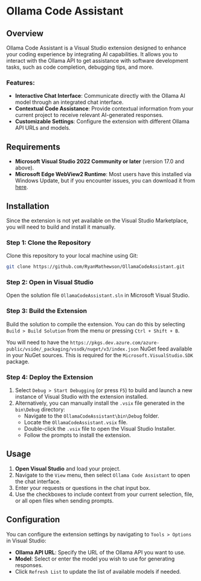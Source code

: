 # Ollama Code Assistant

## Overview
Ollama Code Assistant is a Visual Studio extension designed to enhance your coding experience by integrating AI capabilities. It allows you to interact with the Ollama API to get assistance with software development tasks, such as code completion, debugging tips, and more.

### Features:
- **Interactive Chat Interface**: Communicate directly with the Ollama AI model through an integrated chat interface.
- **Contextual Code Assistance**: Provide contextual information from your current project to receive relevant AI-generated responses.
- **Customizable Settings**: Configure the extension with different Ollama API URLs and models.

## Requirements
- **Microsoft Visual Studio 2022 Community or later** (version 17.0 and above).
- **Microsoft Edge WebView2 Runtime**: Most users have this installed via Windows Update, but if you encounter issues, you can download it from [here](https://developer.microsoft.com/en-us/microsoft-edge/webview2/).

## Installation
Since the extension is not yet available on the Visual Studio Marketplace, you will need to build and install it manually.

### Step 1: Clone the Repository
Clone this repository to your local machine using Git:

```bash
git clone https://github.com/RyanMathewson/OllamaCodeAssistant.git
```

### Step 2: Open in Visual Studio
Open the solution file `OllamaCodeAssistant.sln` in Microsoft Visual Studio.

### Step 3: Build the Extension
Build the solution to compile the extension. You can do this by selecting `Build > Build Solution` from the menu or pressing `Ctrl + Shift + B`.

You will need to have the `https://pkgs.dev.azure.com/azure-public/vside/_packaging/vssdk/nuget/v3/index.json` NuGet feed available in your NuGet sources. This is required for the `Microsoft.VisualStudio.SDK` package.

### Step 4: Deploy the Extension
1. Select `Debug > Start Debugging` (or press `F5`) to build and launch a new instance of Visual Studio with the extension installed.
2. Alternatively, you can manually install the `.vsix` file generated in the `bin\Debug` directory:
   - Navigate to the `OllamaCodeAssistant\bin\Debug` folder.
   - Locate the `OllamaCodeAssistant.vsix` file.
   - Double-click the `.vsix` file to open the Visual Studio Installer.
   - Follow the prompts to install the extension.

## Usage
1. **Open Visual Studio** and load your project.
2. Navigate to the `View` menu, then select `Ollama Code Assistant` to open the chat interface.
3. Enter your requests or questions in the chat input box.
4. Use the checkboxes to include context from your current selection, file, or all open files when sending prompts.

## Configuration
You can configure the extension settings by navigating to `Tools > Options` in Visual Studio:
- **Ollama API URL**: Specify the URL of the Ollama API you want to use.
- **Model**: Select or enter the model you wish to use for generating responses.
- Click `Refresh List` to update the list of available models if needed.